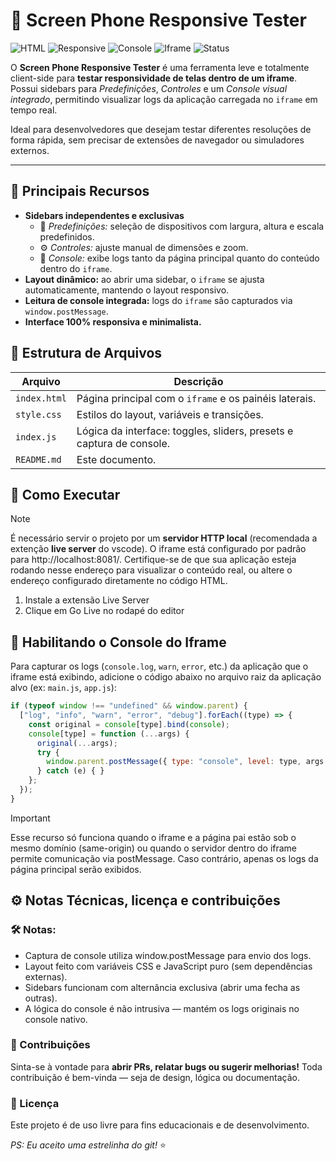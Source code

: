 # 📱 Screen Phone Responsive Tester  

![HTML](https://img.shields.io/badge/Frontend-HTML%2FCSS%2FJS-blue?style=for-the-badge&logo=javascript)
![Responsive](https://img.shields.io/badge/Feature-Responsive%20Previewer-green?style=for-the-badge&logo=css3)
![Console](https://img.shields.io/badge/Feature-Console%20Integration-orange?style=for-the-badge&logo=google-chrome)
![Iframe](https://img.shields.io/badge/Tech-Iframe%20PostMessage-yellow?style=for-the-badge&logo=windowsterminal)
![Status](https://img.shields.io/badge/Status-Stable-success?style=for-the-badge&logo=vercel)

O **Screen Phone Responsive Tester** é uma ferramenta leve e totalmente client-side para **testar responsividade de telas dentro de um iframe**.  
Possui sidebars para *Predefinições*, *Controles* e um *Console visual integrado*, permitindo visualizar logs da aplicação carregada no `iframe` em tempo real.

Ideal para desenvolvedores que desejam testar diferentes resoluções de forma rápida, sem precisar de extensões de navegador ou simuladores externos.

---

## 🧩 Principais Recursos  

- **Sidebars independentes e exclusivas**
  - 📱 *Predefinições:* seleção de dispositivos com largura, altura e escala predefinidos.  
  - ⚙️ *Controles:* ajuste manual de dimensões e zoom.  
  - 💬 *Console:* exibe logs tanto da página principal quanto do conteúdo dentro do `iframe`.  
- **Layout dinâmico:** ao abrir uma sidebar, o `iframe` se ajusta automaticamente, mantendo o layout responsivo.  
- **Leitura de console integrada:** logs do `iframe` são capturados via `window.postMessage`.  
- **Interface 100% responsiva e minimalista.**

## 📂 Estrutura de Arquivos  

| Arquivo | Descrição |
|----------|------------|
| `index.html` | Página principal com o `iframe` e os painéis laterais. |
| `style.css` | Estilos do layout, variáveis e transições. |
| `index.js` | Lógica da interface: toggles, sliders, presets e captura de console. |
| `README.md` | Este documento. |

## 🚀 Como Executar  

> [!NOTE]  
> É necessário servir o projeto por um **servidor HTTP local** (recomendada a extenção **live server** do vscode).
> O iframe está configurado por padrão para http://localhost:8081/.
> Certifique-se de que sua aplicação esteja rodando nesse endereço para visualizar o conteúdo real, ou altere o endereço configurado diretamente no código HTML.

1. Instale a extensão Live Server
2. Clique em Go Live no rodapé do editor

## 🧰 Habilitando o Console do Iframe

Para capturar os logs (`console.log`, `warn`, `error`, etc.) da aplicação que o iframe está exibindo, adicione o código abaixo no arquivo raiz da aplicação alvo (ex: `main.js`, `app.js`):

```javascript
if (typeof window !== "undefined" && window.parent) {
  ["log", "info", "warn", "error", "debug"].forEach((type) => {
    const original = console[type].bind(console);
    console[type] = function (...args) {
      original(...args);
      try {
        window.parent.postMessage({ type: "console", level: type, args }, "*");
      } catch (e) { }
    };
  });
}
```

> [!IMPORTANT] 
> Esse recurso só funciona quando o iframe e a página pai estão sob o mesmo domínio (same-origin) ou quando o servidor dentro do iframe permite comunicação via postMessage.
Caso contrário, apenas os logs da página principal serão exibidos.

## ⚙️ Notas Técnicas, licença e contribuições

### 🛠️ Notas:
- Captura de console utiliza window.postMessage para envio dos logs.
- Layout feito com variáveis CSS e JavaScript puro (sem dependências externas).
- Sidebars funcionam com alternância exclusiva (abrir uma fecha as outras).
- A lógica do console é não intrusiva — mantém os logs originais no console nativo.

### 🤝 Contribuições

Sinta-se à vontade para **abrir PRs, relatar bugs ou sugerir melhorias!**
Toda contribuição é bem-vinda — seja de design, lógica ou documentação.

### 🧾 Licença

Este projeto é de uso livre para fins educacionais e de desenvolvimento.

*PS: Eu aceito uma estrelinha do git!* ⭐

